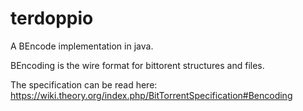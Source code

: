 # terdoppio

A BEncode implementation in java.

BEncoding is the wire format for bittorent structures and files.

The specification can be read here: 
https://wiki.theory.org/index.php/BitTorrentSpecification#Bencoding
